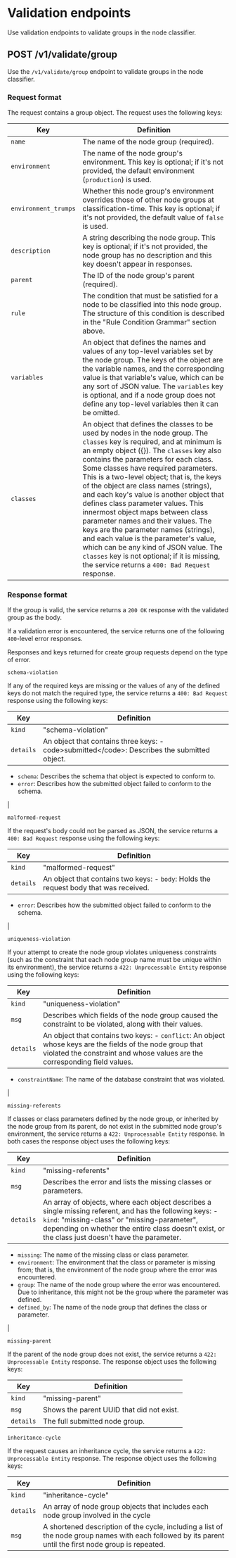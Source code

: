 # Validation endpoints

Use validation endpoints to validate groups in the node classifier.

## POST /v1/validate/group

Use the `/v1/validate/group` endpoint to validate groups in the node classifier.

### Request format

The request contains a group object. The request uses the following keys:

|Key|Definition|
|---|----------|
|`name`|The name of the node group \(required\).|
|`environment`|The name of the node group's environment. This key is optional; if it's not provided, the default environment \(`production`\) is used.|
|`environment_trumps`|Whether this node group's environment overrides those of other node groups at classification-time. This key is optional; if it's not provided, the default value of `false` is used.|
|`description`|A string describing the node group. This key is optional; if it's not provided, the node group has no description and this key doesn't appear in responses.|
|`parent`|The ID of the node group's parent \(required\).|
|`rule`|The condition that must be satisfied for a node to be classified into this node group. The structure of this condition is described in the "Rule Condition Grammar" section above.|
|`variables`|An object that defines the names and values of any top-level variables set by the node group. The keys of the object are the variable names, and the corresponding value is that variable's value, which can be any sort of JSON value. The `variables` key is optional, and if a node group does not define any top-level variables then it can be omitted.|
|`classes`|An object that defines the classes to be used by nodes in the node group. The `classes` key is required, and at minimum is an empty object \(\{\}\). The `classes` key also contains the parameters for each class. Some classes have required parameters. This is a two-level object; that is, the keys of the object are class names \(strings\), and each key's value is another object that defines class parameter values. This innermost object maps between class parameter names and their values. The keys are the parameter names \(strings\), and each value is the parameter's value, which can be any kind of JSON value. The `classes` key is not optional; if it is missing, the service returns a `400: Bad Request` response.|

### Response format

If the group is valid, the service returns a `200 OK` response with the validated group as the body.

If a validation error is encountered, the service returns one of the following `400`-level error responses.

Responses and keys returned for create group requests depend on the type of error.

`schema-violation`

If any of the required keys are missing or the values of any of the defined keys do not match the required type, the service returns a `400: Bad Request` response using the following keys:

|Key|Definition|
|---|----------|
|`kind`|"schema-violation"|
|`details`|An object that contains three keys: -   code\>submitted</code\>: Describes the submitted object.
-   `schema`: Describes the schema that object is expected to conform to.
-   `error`: Describes how the submitted object failed to conform to the schema.

|

`malformed-request`

If the request's body could not be parsed as JSON, the service returns a `400: Bad Request` response using the following keys:

|Key|Definition|
|---|----------|
|`kind`|"malformed-request"|
|`details`|An object that contains two keys: -   `body`: Holds the request body that was received.
-   `error`: Describes how the submitted object failed to conform to the schema.

|

`uniqueness-violation`

If your attempt to create the node group violates uniqueness constraints \(such as the constraint that each node group name must be unique within its environment\), the service returns a `422: Unprocessable Entity` response using the following keys:

|Key|Definition|
|---|----------|
|`kind`|"uniqueness-violation"|
|`msg`|Describes which fields of the node group caused the constraint to be violated, along with their values.|
|`details`|An object that contains two keys: -   `conflict`: An object whose keys are the fields of the node group that violated the constraint and whose values are the corresponding field values.
-   `constraintName`: The name of the database constraint that was violated.

|

`missing-referents`

If classes or class parameters defined by the node group, or inherited by the node group from its parent, do not exist in the submitted node group's environment, the service returns a `422: Unprocessable Entity` response. In both cases the response object uses the following keys:

|Key|Definition|
|---|----------|
|`kind`|"missing-referents"|
|`msg`|Describes the error and lists the missing classes or parameters.|
|`details`|An array of objects, where each object describes a single missing referent, and has the following keys: -   `kind`: "missing-class" or "missing-parameter", depending on whether the entire class doesn't exist, or the class just doesn't have the parameter.
-   `missing`: The name of the missing class or class parameter.
-   `environment`: The environment that the class or parameter is missing from; that is, the environment of the node group where the error was encountered.
-   `group`: The name of the node group where the error was encountered. Due to inheritance, this might not be the group where the parameter was defined.
-   `defined_by`: The name of the node group that defines the class or parameter.

|

`missing-parent`

If the parent of the node group does not exist, the service returns a `422: Unprocessable Entity` response. The response object uses the following keys:

|Key|Definition|
|---|----------|
|`kind`|"missing-parent"|
|`msg`|Shows the parent UUID that did not exist.|
|`details`|The full submitted node group.|

`inheritance-cycle`

If the request causes an inheritance cycle, the service returns a `422: Unprocessable Entity` response. The response object uses the following keys:

|Key|Definition|
|---|----------|
|`kind`|"inheritance-cycle"|
|`details`|An array of node group objects that includes each node group involved in the cycle|
|`msg`|A shortened description of the cycle, including a list of the node group names with each followed by its parent until the first node group is repeated.|

